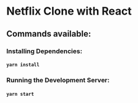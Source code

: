 # Netflix Clone with React

## Commands available:

### Installing Dependencies:
#### `yarn install`

### Running the Development Server:
#### `yarn start`
